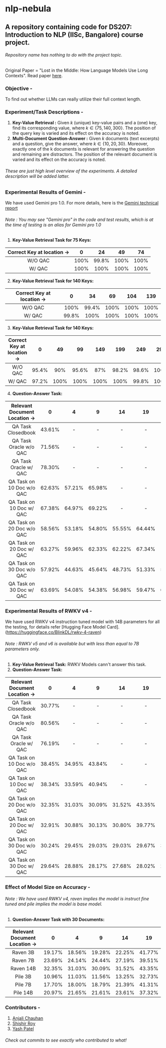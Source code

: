 # nlp-nebula
## A repository containing code for **DS207: Introduction to NLP** (IISc, Bangalore) course project. 
###### Repository name has nothing to do with the project topic.

Original Paper = "Lost in the Middle: How Language Models Use Long Contexts".
Read paper [here](https://arxiv.org/pdf/2305.13048.pdf).

### Objective -
To find out whether LLMs can really utilize their full context length.

### Experiment/Task Descriptions -
1. **Key-Value Retrieval :**
Given $k$ (unique) key-value pairs and a (one) key, find its corresponding value, where $k \in \{75, 140, 300\}$. The position of the query key is varied and its effect on the accuracy is noted.
2. **Multi-Document Question-Answer :**
Given $k$ documents (text excerpts) and a question, give the answer, where $k \in \{10, 20, 30\}$. Moreover, exactly one of the k documents is relevant for answering the question and remaining are distractors. The position of the relevant document is varied and its effect on the accuracy is noted.
###### These are just high level overview of the experiments. A detailed description will be added latter.

### Experimental Results of Gemini -
We have used Gemini pro 1.0. For more details, here is the [Gemini technical report](https://storage.googleapis.com/deepmind-media/gemini/gemini_1_report.pdf)
###### Note : You may see "Gemini pro" in the code and test results, which is at the time of testing is an alias for Gemini pro 1.0

1. **Key-Value Retrieval Task for 75 Keys:**
   
| Correct Key at location -> | 0 | 24 | 49 | 74 |
| :---: | :---: | :---: | :---: | :---: |
| W/O QAC | 100% | 99.8% | 100% | 100% |
| W/ QAC | 100% | 100% | 100% | 100% |

2. **Key-Value Retrieval Task for 140 Keys:**
   
| Correct Key at location -> | 0 | 34 | 69 | 104 | 139 |
| :---: | :---: | :---: | :---: | :---: | :---: |
| W/O QAC | 100% | 99.4% | 100% | 100% | 100% |
| W/ QAC | 99.8% | 100% | 100% | 100% | 100% |

3. **Key-Value Retrieval Task for 140 Keys:**
   
| Correct Key at location -> | 0 | 49 | 99 | 149 | 199 | 249 | 299 |
| :---: | :---: | :---: | :---: | :---: | :---: | :---: | :---: |
| W/O QAC | 95.4% | 90% | 95.6% | 87% | 98.2% | 98.6% | 100% |
| W/ QAC | 97.2% | 100% | 100% | 100% | 100% | 99.8% | 100% |

4. **Question-Answer Task:**

| Relevant Document Location -> | 0 | 4 | 9 | 14 | 19 | 24 | 29 |
| :---: | :---: | :---: | :---: | :---: | :---: | :---: | :---: |
| QA Task Closedbook | 43.61% | - | - | - | - | - | - |
| QA Task Oracle w/o QAC | 71.56% | - | - | - | - | - | - |
| QA Task Oracle w/ QAC | 78.30% |  - | - | - | - | - | - |
| QA Task on 10 Doc w/o QAC | 62.63% | 57.21% | 65.98% | - | - | - | - |
| QA Task on 10 Doc w/ QAC | 67.38% | 64.97% | 69.22% | - | - | - | - |
| QA Task on 20 Doc w/o QAC | 58.56% | 53.18% | 54.80% | 55.55% | 64.44% | - | - |
| QA Task on 20 Doc w/ QAC | 63.27% | 59.96% | 62.33% | 62.22% | 67.34% | - | - |
| QA Task on 30 Doc w/o QAC | 57.92% | 44.63% | 45.64% | 48.73% | 51.33% | 50.99% | 63.76% |
| QA Task on 30 Doc w/ QAC | 63.69% | 54.08% | 54.38% | 56.98% | 59.47% | 60.15% | 66.96% |

### Experimental Results of RWKV v4 -
We have used RWKV v4 instruction tuned model with 14B parameters for all the testing, for details refer [Hugging Face Model Card].(https://huggingface.co/BlinkDL/rwkv-4-raven)
###### Note : RWKV v5 and v6 is available but with less than equal to 7B parameters only.

1. **Key-Value Retrieval Task:**
   RWKV Models cann't answer this task.
2. **Question-Answer Task:**

| Relevant Document Location -> | 0 | 4 | 9 | 14 | 19 | 24 | 29 |
| :---: | :---: | :---: | :---: | :---: | :---: | :---: | :---: |
| QA Task Closedbook | 30.77% | - | - | - | - | - | - |
| QA Task Oracle w/o QAC | 80.56% | - | - | - | - | - | - |
| QA Task Oracle w/ QAC | 76.19% |  - | - | - | - | - | - |
| QA Task on 10 Doc w/o QAC | 38.45% | 34.95% | 43.84% | - | - | - | - |
| QA Task on 10 Doc w/ QAC | 38.34% | 33.59% | 40.94% | - | - | - | - |
| QA Task on 20 Doc w/o QAC | 32.35% | 31.03% | 30.09% | 31.52% | 43.35% | - | - |
| QA Task on 20 Doc w/ QAC | 32.91% | 30.88% | 30.13% | 30.80% | 39.77% | - | - |
| QA Task on 30 Doc w/o QAC | 30.24% | 29.45% | 29.03% | 29.03% | 29.67% | 30.92% | 46.21% |
| QA Task on 30 Doc w/ QAC | 29.64% | 28.88% | 28.17% | 27.68% | 28.02% | 29.26% | 43.50% |

### Effect of Model Size on Accuracy -
###### Note : We have used RWKV v4, raven implies the model is instruct fine tuned and pile implies the model is base model.

1. **Question-Answer Task with 30 Documents:**

| Relevant Document Location -> | 0 | 4 | 9 | 14 | 19 |
| :---: | :---: | :---: | :---: | :---: | :---: |
| Raven 3B | 19.17% | 18.56% | 19.28% | 22.25% | 41.77% |
| Raven 7B | 23.69% | 24.14% | 24.44% | 27.19% | 39.51% |
| Raven 14B | 32.35% | 31.03% | 30.09% | 31.52% | 43.35% |
| Pile 3B | 10.96% | 11.03% | 11.56% | 13.25% | 32.73% |
| Pile 7B | 17.70% | 18.00% | 18.79% | 21.39% | 41.31% |
| Pile 14B | 20.97% | 21.65% | 21.61% | 23.61% | 37.32% |

### Contributors -
1. [Anjali Chauhan](https://github.com/anjc24)
2. [Shishir Roy](https://github.com/yoR-rihsihS)
3. [Yash Patel](https://github.com/yash8071)
###### Check out commits to see exactly who contributed to what!

